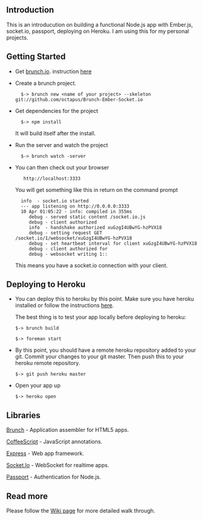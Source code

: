 ## Introduction
This is an introducution on building a functional Node.js app with Ember.js, socket.io, passport, deploying on Heroku. I am using this for my personal projects. 

## Getting Started

* Get [brunch.io](brunch.io). instruction [here](http://blog.stevenlu.com/2012/05/04/brunchio-on-mac-osx/)
* Create a brunch project. 

		$-> brunch new <name of your project> --skeleton git://github.com/octapus/Brunch-Ember-Socket.io

* Get dependencies for the project
		
		$-> npm install
	It will build itself after the install.
	
* Run the server and watch the project

		$-> brunch watch -server
		
* You can then check out your browser 
		
		 http://localhost:3333
	You will get something like this in return on the command prompt
		
		info  - socket.io started
		--- app listening on http://0.0.0.0:3333
		10 Apr 01:05:22 - info: compiled in 355ms
		   debug - served static content /socket.io.js
		   debug - client authorized
		   info  - handshake authorized xuGzgI4UBwYG-hzPVX18
		   debug - setting request GET /socket.io/1/websocket/xuGzgI4UBwYG-hzPVX18
		   debug - set heartbeat interval for client xuGzgI4UBwYG-hzPVX18
		   debug - client authorized for
		   debug - websocket writing 1::
	This means you have a socket.io connection with your client.
	
## Deploying to Heroku
*	You can deploy this to heroku by this point. Make sure you have heroku installed or follow the instructions [here](https://toolbelt.heroku.com/).

	The best thing is to test your app locally before deploying to heroku:	
	
		$-> brunch build
		
		$-> foreman start


*	By this point, you should have a remote heroku repository added to your git. Commit your changes to your git master. Then push this to your heroku remote repository.

		$-> git push heroku master

*	Open your app up 

		$-> heroku open


## Libraries
[Brunch](bunch.io) - Application assembler for HTML5 apps.

[CoffeeScript](http://coffeescript.org/) - JavaScript annotations.

[Express](http://expressjs.com) - Web app framework.

[Socket.Io](http://socket.io) - WebSocket for realtime apps.

[Passport](http://passportjs.org) - Authentication for Node.js.

## Read more
Please follow the [Wiki page](https://github.com/octapus/Brunch-Ember-Socket.io/wiki)
for more detailed walk through. 
		